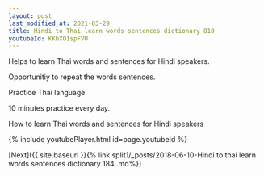 ```yaml
---
layout: post
last_modified_at: 2021-03-29
title: Hindi to Thai learn words sentences dictionary 810 
youtubeId: KKbXO1spFVU
---
```

 
 
Helps to learn Thai words and sentences for Hindi speakers.

Opportunitiy to repeat the words sentences. 

Practice Thai language. 
 
10 minutes practice every day. 
 
How to learn Thai words and sentences for Hindi speakers 
 
{% include youtubePlayer.html id=page.youtubeId %}
 
 
[Next]({{ site.baseurl }}{% link  split1/_posts/2018-06-10-Hindi to thai learn words sentences dictionary 184 .md%})
 
